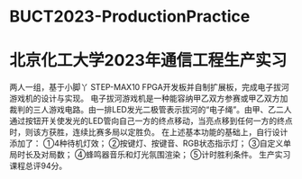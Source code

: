 # BUCT2023-ProductionPractice
# 北京化工大学2023年通信工程生产实习
两人一组，基于小脚丫 STEP-MAX10 FPGA开发板并自制扩展板，完成电子拔河游戏机的设计与实现。
电子拔河游戏机是一种能容纳甲乙双方参赛或甲乙双方加裁判的三人游戏电路。由一排LED发光二极管表示拔河的“电子绳”。由甲、乙二人通过按钮开关使发光的LED管向自己一方的终点移动，当亮点移到任何一方的终点时，则该方获胜，连续比赛多局以定胜负。
在上述基本功能的基础上，自行设计添加了：
①4种待机灯效；
②按键灯、按键音、RGB状态指示灯；
③自定义单局时长及对局数；
④蜂鸣器音乐和灯光氛围渲染；
⑤计时胜利条件。
生产实习课程总评94分。
